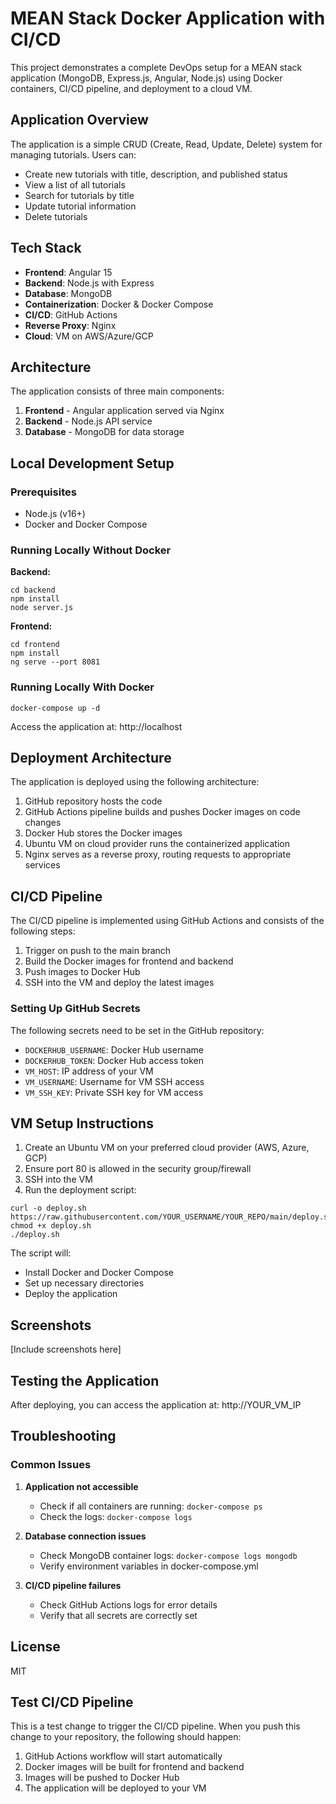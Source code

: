 # MEAN Stack Docker Application with CI/CD

This project demonstrates a complete DevOps setup for a MEAN stack application (MongoDB, Express.js, Angular, Node.js) using Docker containers, CI/CD pipeline, and deployment to a cloud VM.

## Application Overview

The application is a simple CRUD (Create, Read, Update, Delete) system for managing tutorials. Users can:
- Create new tutorials with title, description, and published status
- View a list of all tutorials
- Search for tutorials by title
- Update tutorial information
- Delete tutorials

## Tech Stack

- **Frontend**: Angular 15
- **Backend**: Node.js with Express
- **Database**: MongoDB
- **Containerization**: Docker & Docker Compose
- **CI/CD**: GitHub Actions
- **Reverse Proxy**: Nginx
- **Cloud**: VM on AWS/Azure/GCP

## Architecture

The application consists of three main components:

1. **Frontend** - Angular application served via Nginx
2. **Backend** - Node.js API service 
3. **Database** - MongoDB for data storage

## Local Development Setup

### Prerequisites
- Node.js (v16+)
- Docker and Docker Compose

### Running Locally Without Docker

**Backend:**
```
cd backend
npm install
node server.js
```

**Frontend:**
```
cd frontend
npm install
ng serve --port 8081
```

### Running Locally With Docker

```
docker-compose up -d
```

Access the application at: http://localhost

## Deployment Architecture

The application is deployed using the following architecture:

1. GitHub repository hosts the code
2. GitHub Actions pipeline builds and pushes Docker images on code changes
3. Docker Hub stores the Docker images
4. Ubuntu VM on cloud provider runs the containerized application
5. Nginx serves as a reverse proxy, routing requests to appropriate services

## CI/CD Pipeline

The CI/CD pipeline is implemented using GitHub Actions and consists of the following steps:

1. Trigger on push to the main branch
2. Build the Docker images for frontend and backend
3. Push images to Docker Hub
4. SSH into the VM and deploy the latest images

### Setting Up GitHub Secrets

The following secrets need to be set in the GitHub repository:

- `DOCKERHUB_USERNAME`: Docker Hub username
- `DOCKERHUB_TOKEN`: Docker Hub access token
- `VM_HOST`: IP address of your VM
- `VM_USERNAME`: Username for VM SSH access
- `VM_SSH_KEY`: Private SSH key for VM access

## VM Setup Instructions

1. Create an Ubuntu VM on your preferred cloud provider (AWS, Azure, GCP)
2. Ensure port 80 is allowed in the security group/firewall
3. SSH into the VM
4. Run the deployment script:

```
curl -o deploy.sh https://raw.githubusercontent.com/YOUR_USERNAME/YOUR_REPO/main/deploy.sh
chmod +x deploy.sh
./deploy.sh
```

The script will:
- Install Docker and Docker Compose
- Set up necessary directories
- Deploy the application

## Screenshots

[Include screenshots here]

## Testing the Application

After deploying, you can access the application at: http://YOUR_VM_IP

## Troubleshooting

### Common Issues

1. **Application not accessible**
   - Check if all containers are running: `docker-compose ps`
   - Check the logs: `docker-compose logs`

2. **Database connection issues**
   - Check MongoDB container logs: `docker-compose logs mongodb`
   - Verify environment variables in docker-compose.yml

3. **CI/CD pipeline failures**
   - Check GitHub Actions logs for error details
   - Verify that all secrets are correctly set

## License

MIT

## Test CI/CD Pipeline

This is a test change to trigger the CI/CD pipeline. When you push this change to your repository, the following should happen:

1. GitHub Actions workflow will start automatically
2. Docker images will be built for frontend and backend
3. Images will be pushed to Docker Hub
4. The application will be deployed to your VM

